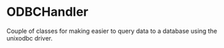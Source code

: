 ODBCHandler
===========

Couple of classes for making easier to query data to a database using the unixodbc driver.
